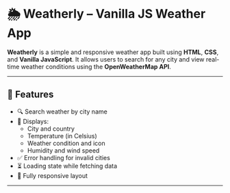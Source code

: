# 🌦️ Weatherly – Vanilla JS Weather App

**Weatherly** is a simple and responsive weather app built using **HTML**, **CSS**, and **Vanilla JavaScript**. It allows users to search for any city and view real-time weather conditions using the **OpenWeatherMap API**.

---

## 🚀 Features

- 🔍 Search weather by city name
- 📍 Displays:
  - City and country
  - Temperature (in Celsius)
  - Weather condition and icon
  - Humidity and wind speed
- ✅ Error handling for invalid cities
- ⏳ Loading state while fetching data
- 📱 Fully responsive layout

---

